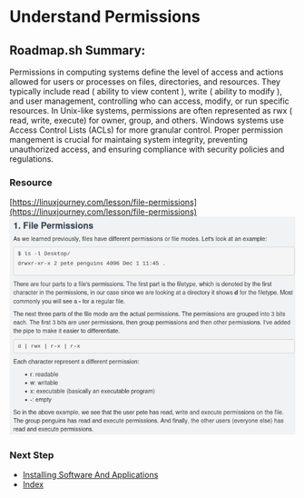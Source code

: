 # Understand Permissions

## Roadmap.sh Summary:
Permissions in computing systems define the level of access and actions allowed for users or processes on files, directories, and resources. They typically include read ( ability to view content ), write ( ability to modify ), and user management, controlling who can access, modify, or run specific resources. In Unix-like systems, permissions are often represented as rwx ( read, write, execute) for owner, group, and others. Windows systems use Access Control Lists (ACLs) for more granular control. Proper permission mangement is crucial for maintaing system integrity, preventing unauthorized access, and ensuring compliance with security policies and regulations.

### Resource
[https://linuxjourney.com/lesson/file-permissions](https://linuxjourney.com/lesson/file-permissions)
![Screenshot from LinuxJourney](images/fileperms.png)

### Next Step
- [Installing Software And Applications](https://github.com/Sisu-Sus/CyberSec-RoadMap/blob/main/Operating_Systems/Installing_Software_And_Applications.md)
- [Index](https://github.com/Sisu-Sus/CyberSec-RoadMap/blob/main/index.md)

